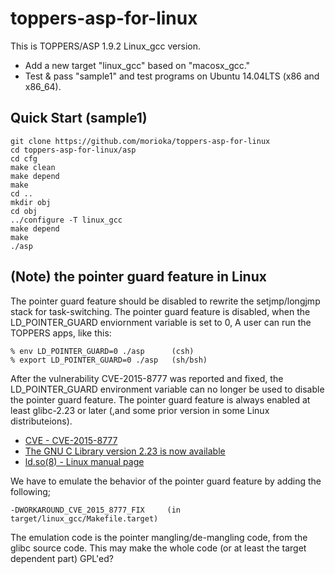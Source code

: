 # toppers-asp-for-linux

This is TOPPERS/ASP 1.9.2 Linux_gcc version.

* Add a new target "linux_gcc" based on "macosx_gcc."
* Test & pass "sample1" and test programs on Ubuntu 14.04LTS (x86 and x86_64).

## Quick Start (sample1)

    git clone https://github.com/morioka/toppers-asp-for-linux
    cd toppers-asp-for-linux/asp
    cd cfg
    make clean
    make depend
    make
    cd ..
    mkdir obj
    cd obj
    ../configure -T linux_gcc
    make depend
    make
    ./asp

## (Note) the pointer guard feature in Linux

The pointer guard feature should be disabled to rewrite the setjmp/longjmp stack for task-switching.
The pointer guard feature is disabled, when the LD_POINTER_GUARD enviornment variable is set to 0,
A user can run the TOPPERS apps, like this:

    % env LD_POINTER_GUARD=0 ./asp      (csh)
    % export LD_POINTER_GUARD=0 ./asp   (sh/bsh)

After the vulnerability CVE-2015-8777 was reported and fixed, the LD_POINTER_GUARD environment variable 
can no longer be used to disable the pointer guard feature. The pointer guard feature is always 
enabled at least glibc-2.23 or later (,and some prior version in some Linux distributeions).

* [CVE - CVE-2015-8777](https://cve.mitre.org/cgi-bin/cvename.cgi?name=CVE-2015-8777)
* [The GNU C Library version 2.23 is now available](https://www.sourceware.org/ml/libc-alpha/2016-02/msg00502.html)
* [ld.so(8) - Linux manual page](http://man7.org/linux/man-pages/man8/ld.so.8.html)

We have to emulate the behavior of the pointer guard feature by adding the following;

    -DWORKAROUND_CVE_2015_8777_FIX     (in target/linux_gcc/Makefile.target)

The emulation code is the pointer mangling/de-mangling code, from the glibc source code. 
This may make the whole code (or at least the target dependent part) GPL'ed?

